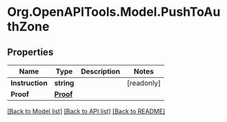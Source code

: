 # Org.OpenAPITools.Model.PushToAuthZone

## Properties

| Name            | Type                  | Description | Notes      |
| --------------- | --------------------- | ----------- | ---------- |
| **Instruction** | **string**            |             | [readonly] |
| **Proof**       | [**Proof**](Proof.md) |             |

[[Back to Model list]](../README.md#documentation-for-models)
[[Back to API list]](../README.md#documentation-for-api-endpoints)
[[Back to README]](../README.md)
